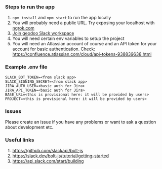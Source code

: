 ### Steps to run the app

1. `npm install` and `npm start` to run the app locally
2. You will probably need a public URL. Try exposing your localhost with [ngrok.com](https://ngrok.com/)
3. [Join geodoo Slack workspace](https://join.slack.com/t/geodoo/shared_invite/zt-fcn7iygw-F05NMjqmv42GTh6TRKTBOA)
4. You will need certain env variables to setup the project
5. You will need an Atlassian account of course and an API token for your account for basic authentication. Check: https://confluence.atlassian.com/cloud/api-tokens-938839638.html

### Example .env file
```
SLACK_BOT_TOKEN=<from slack app>
SLACK_SIGNING_SECRET=<from slack app>
JIRA_AUTH_USER=<basic auth for Jira>
JIRA_API_TOKEN=<basic auth for Jira>
BASE_URL=<this is provisional here: it will be provided by users>
PROJECT=<this is provisional here: it will be provided by users>
```

### Issues
Please create an issue if you have any problems or want to ask a question about development etc.

### Useful links
1. https://github.com/slackapi/bolt-js
2. https://slack.dev/bolt-js/tutorial/getting-started
3. https://api.slack.com/start/building
